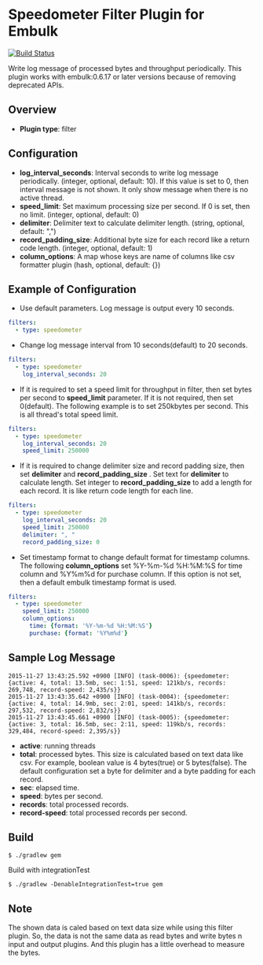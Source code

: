 # Speedometer Filter Plugin for Embulk

[![Build Status](https://travis-ci.org/hata/embulk-filter-speedometer.svg?branch=master)](https://travis-ci.org/hata/embulk-filter-speedometer.svg?branch=master)

Write log message of processed bytes and throughput periodically.
This plugin works with embulk:0.6.17 or later versions because of removing deprecated APIs.

## Overview

- **Plugin type**: filter

## Configuration

- **log_interval_seconds**: Interval seconds to write log message periodically. (integer, optional, default: 10). If this value is set to 0, then interval message is not shown. It only show message when there is no active thread.
- **speed_limit**: Set maximum processing size per second. If 0 is set, then no limit. (integer, optional, default: 0)
- **delimiter**: Delimiter text to calculate delimiter length. (string, optional, default: ",")
- **record_padding_size**: Additional byte size for each record like a return code length. (integer, optional, default: 1)
- **column_options**: A map whose keys are name of columns like csv formatter plugin (hash, optional, default: {})

## Example of Configuration

- Use default parameters. Log message is output every 10 seconds.

```yaml
filters:
  - type: speedometer
```

- Change log message interval from 10 seconds(default) to 20 seconds.

```yaml
filters:
  - type: speedometer
    log_interval_seconds: 20
```

- If it is required to set a speed limit for throughput in filter, then set bytes per second to **speed_limit** parameter. If it is not required, then set 0(default). The following example is to set 250kbytes per second. This is all thread's total speed limit.

```yaml
filters:
  - type: speedometer
    log_interval_seconds: 20
    speed_limit: 250000
```

- If it is required to change delimiter size and record padding size, then set **delimiter** and **record_padding_size** . Set text for **delimiter** to calculate length. Set integer to **record_padding_size** to add a length for each record. It is like return code length for each line.

```yaml
filters:
  - type: speedometer
    log_interval_seconds: 20
    speed_limit: 250000
    delimiter: ", "
    record_padding_size: 0
```

- Set timestamp format to change default format for timestamp columns. The following **column_options** set %Y-%m-%d %H:%M:%S for time column and %Y%m%d for purchase column. If this option is not set, then a default embulk timestamp format is used.

```yaml
filters:
  - type: speedometer
    speed_limit: 250000
    column_options:
      time: {format: '%Y-%m-%d %H:%M:%S'}
      purchase: {format: '%Y%m%d'}
```


## Sample Log Message

```
2015-11-27 13:43:25.592 +0900 [INFO] (task-0006): {speedometer: {active: 4, total: 13.5mb, sec: 1:51, speed: 121kb/s, records: 269,748, record-speed: 2,435/s}}
2015-11-27 13:43:35.642 +0900 [INFO] (task-0004): {speedometer: {active: 4, total: 14.9mb, sec: 2:01, speed: 141kb/s, records: 297,532, record-speed: 2,832/s}}
2015-11-27 13:43:45.661 +0900 [INFO] (task-0005): {speedometer: {active: 3, total: 16.5mb, sec: 2:11, speed: 119kb/s, records: 329,484, record-speed: 2,395/s}}
```

- **active**: running threads
- **total**: processed bytes. This size is calculated based on text data like csv. For example, boolean value is 4 bytes(true) or 5 bytes(false). The default configuration set a byte for delimiter and a byte padding for each record.
- **sec**: elapsed time.
- **speed**: bytes per second.
- **records**: total processed records.
- **record-speed**: total processed records per second.

## Build

```
$ ./gradlew gem
```

Build with integrationTest

```
$ ./gradlew -DenableIntegrationTest=true gem
```


## Note

The shown data is caled based on text data size while using this filter plugin. So, the data is not the same data as read bytes and write bytes n input and output plugins. And this plugin has a little overhead to measure the bytes.



